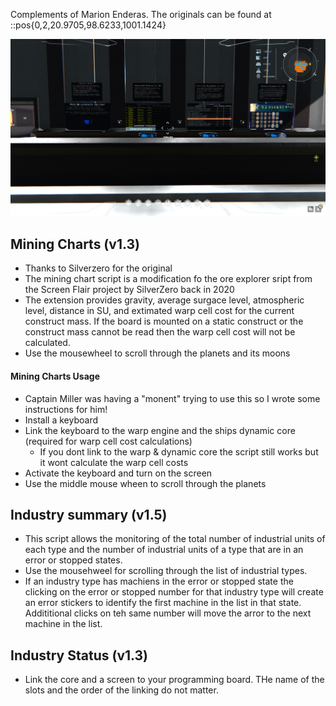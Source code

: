 Complements of Marion Enderas. The originals can be found at ::pos{0,2,20.9705,98.6233,1001.1424}

![](images/script_locations.png)

## Mining Charts (v1.3)
 - Thanks to Silverzero for the original
 - The mining chart script is a modification fo the ore explorer sript from the Screen Flair project by SilverZero back in 2020
 - The extension provides gravity, average surgace level, atmospheric level, distance in SU, and extimated warp cell cost for the current construct mass. If the board is mounted on a static construct or the construct mass cannot be read then the warp cell cost will not be calculated.
 - Use the mousewheel to scroll through the planets and its moons

#### Mining Charts Usage
 - Captain Miller was having a "monent" trying to use this so I wrote some instructions for him!
 - Install a keyboard
 - Link the keyboard to the warp engine and the ships dynamic core (required for warp cell cost calculations)
   - If you dont link to the warp & dynamic core the script still works but it wont calculate the warp cell costs
 - Activate the keyboard and turn on the screen
 - Use the middle mouse wheen to scroll through the planets

## Industry summary (v1.5)
 - This script allows the monitoring of the total number of industrial units of each type and the number of industrial units of a type that are in an error or stopped states.
 - Use the mousehweel for scrolling through the list of industrial types.
 - If an industry type has machiens in the error or stopped state the clicking on the error or stopped number for that industry type will create an error stickers to identify the first machine in the list in that state. Addititional clicks on teh same number will move the arror to the next machine in the list.

## Industry Status (v1.3)
 - Link the core and a screen to your programming board. THe name of the slots and the order of the linking do not matter.
